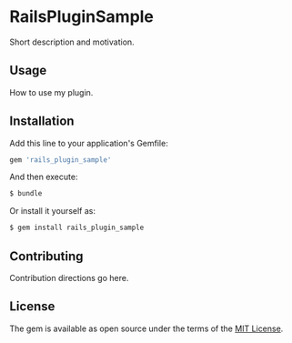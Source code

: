 # RailsPluginSample
Short description and motivation.

## Usage
How to use my plugin.

## Installation
Add this line to your application's Gemfile:

```ruby
gem 'rails_plugin_sample'
```

And then execute:
```bash
$ bundle
```

Or install it yourself as:
```bash
$ gem install rails_plugin_sample
```

## Contributing
Contribution directions go here.

## License
The gem is available as open source under the terms of the [MIT License](https://opensource.org/licenses/MIT).
